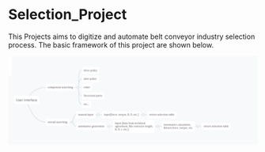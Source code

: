 # Selection_Project
This Projects aims to digitize and automate belt conveyor industry selection process. The basic framework of this project are shown below. 


![flow graph](pics/pic1.jpg)
